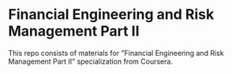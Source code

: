 
# Financial Engineering and Risk Management Part II

This repo consists of materials for "Financial Engineering and Risk Management Part II" specialization from Coursera. 



